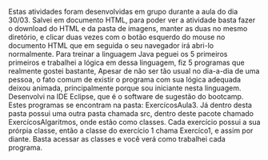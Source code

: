 Estas atividades foram desenvolvidas em grupo durante a aula do dia 30/03.
Salvei em documento HTML, para poder ver a atividade basta fazer o download do HTML e da pasta de imagens, manter as duas no mesmo diretório,
e clicar duas vezes com o botão esquerdo do mouse no documento HTML que em seguida o seu navegador irá abri-lo normalmente.
Para treinar a linguagem Java peguei os 5 primeiros primeiros e trabalhei a lógica em dessa linguagem, fiz 5 programas que realmente gostei bastante,
Apesar de não ser tão usual no dia-a-dia de uma pessoa, o fato comum de existir o programa com sua lógica adequada deixou animada,
principalmente porque sou iniciante nesta linguagem. Desenvolvi na IDE Eclipse, que é o software de sugestão do bootcamp.
Estes programas se encontram na pasta: ExercícosAula3.
Já dentro desta pasta possui uma outra pasta chamada src, dentro deste pacote chamado ExercícosAlgaritmos, onde estão como classes. Cada exercício possui
a sua prórpia classe, então a classe do exercício 1 chama Exercíco1, e assim por diante.
Basta acessar as classes e você verá como trabalhei cada programa.

